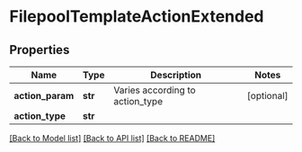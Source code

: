 # FilepoolTemplateActionExtended

## Properties
Name | Type | Description | Notes
------------ | ------------- | ------------- | -------------
**action_param** | **str** | Varies according to action_type | [optional] 
**action_type** | **str** |  | 

[[Back to Model list]](../README.md#documentation-for-models) [[Back to API list]](../README.md#documentation-for-api-endpoints) [[Back to README]](../README.md)


